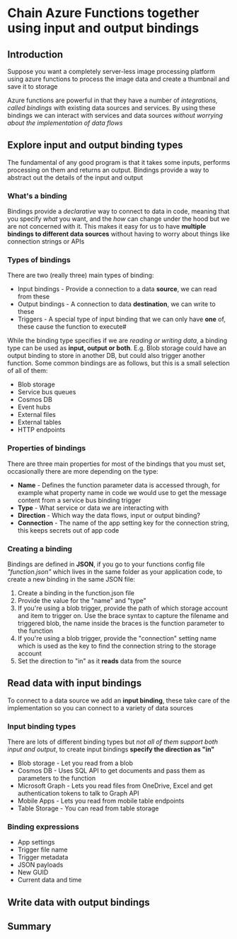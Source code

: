 # Chain Azure Functions together using input and output bindings

## Introduction

Suppose you want a completely server-less image processing platform using azure functions to process the image data and create a thumbnail and save it to storage

Azure functions are powerful in that they have a  number of *integrations, called bindings* with existing data sources and services. By using these bindings we can interact with services and data sources *without worrying about the implementation of data flows*

## Explore input and output binding types

The fundamental of any good program is that it takes some inputs, performs processing on them and returns an output. Bindings provide a way to abstract out the details of the input and output

### What's a binding

Bindings provide a *declarative* way to connect to data in code, meaning that you specify *what* you want, and the *how* can change under the hood but we are not concerned with it. This makes it easy for us to have **multiple bindings to different data sources** without having to worry about things like connection strings or APIs

### Types of bindings

There are two (really three) main types of binding:

* Input bindings - Provide a connection to a data **source**, we can read from these
* Output bindings - A connection to data **destination**, we can write to these
* Triggers - A special type of input binding that we can only have **one** of, these cause the function to execute#

While the binding type specifies if we are *reading or writing data*, a binding type can be used as **input, output or both**. E.g. Blob storage could have an output binding to store in another DB, but could also trigger another function. Some common bindings are as follows, but this is a small selection of all of them:

* Blob storage
* Service bus queues
* Cosmos DB
* Event hubs
* External files
* External tables
* HTTP endpoints

### Properties of bindings

There are three main properties for most of the bindings that you must set, occasionally there are more depending on the type:

* **Name** - Defines the function parameter data is accessed through, for example what property name in code we would use to get the message content from a service bus binding trigger
* **Type** - What service or data we are interacting with
* **Direction** - Which way the data flows, input or output binding?
* **Connection** - The name of the app setting key for the connection string, this keeps secrets out of app code

### Creating a binding

Bindings are defined in **JSON**, if you go to your functions config file *"function.json"* which lives in the same folder as your application code, to create a new binding in the same JSON file:

1. Create a binding in the function.json file
2. Provide the value for the "name" and "type"
3. If you're using a blob trigger, provide the path of which storage account and item to trigger on. Use the brace syntax to capture the filename and triggered blob, the name inside the braces is the function parameter to the function
4. If you're using a blob trigger, provide the "connection" setting name which is used as the key to find the connection string to the storage account
5. Set the direction to "in" as it **reads** data from the source

## Read data with input bindings

To connect to a data source we add an **input binding**, these take care of the implementation so you can connect to a variety of data sources

### Input binding types

There are lots of different binding types but *not all of them support both input and output*, to create input bindings **specify the direction as "in"**

* Blob storage - Let you read from a blob
* Cosmos DB - Uses SQL API to get documents and pass them as parameters to the function
* Microsoft Graph - Lets you read files from OneDrive, Excel and get authentication tokens to talk to Graph API
* Mobile Apps - Lets you read from mobile table endpoints
* Table Storage - You can read from table storage

### Binding expressions

* App settings
* Trigger file name
* Trigger metadata
* JSON payloads
* New GUID
* Current data and time

## Write data with output bindings

## Summary








